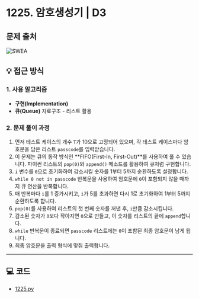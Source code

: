 # 1225. 암호생성기 | D3

## 문제 출처
![SWEA](https://swexpertacademy.com/main/talk/solvingClub/problemView.do?solveclubId=AZh9Pr4Kw1nHBINp&contestProbId=AV14uWl6AF0CFAYD&probBoxId=AZh9VAAaxs3HBINp&type=PROBLEM&problemBoxTitle=Queue&problemBoxCnt=6)

## 💡 접근 방식

### 1. 사용 알고리즘
* **구현(Implementation)**
* **큐(Queue)** 자료구조 - 리스트 활용

### 2. 문제 풀이 과정
1.  먼저 테스트 케이스의 개수 `T`가 10으로 고정되어 있으며, 각 테스트 케이스마다 암호문을 담은 리스트 `passcode`를 입력받습니다.
2.  이 문제는 큐의 동작 방식인 **FIFO(First-In, First-Out)**를 사용하여 풀 수 있습니다. 파이썬 리스트의 `pop(0)`와 `append()` 메소드를 활용하여 큐처럼 구현합니다.
3.  `i` 변수를 `0`으로 초기화하여 감소시킬 숫자를 1부터 5까지 순환하도록 설정합니다.
4.  `while 0 not in passcode` 반복문을 사용하여 암호문에 `0`이 포함되지 않을 때까지 큐 연산을 반복합니다.
5.  매 반복마다 `i`를 1 증가시키고, `i`가 5를 초과하면 다시 1로 초기화하여 1부터 5까지 순환하도록 합니다.
6.  `pop(0)`를 사용하여 리스트의 첫 번째 숫자를 꺼낸 후, `i`만큼 감소시킵니다.
7.  감소된 숫자가 `0`보다 작아지면 `0`으로 만들고, 이 숫자를 리스트의 끝에 `append`합니다.
8.  `while` 반복문이 종료되면 `passcode` 리스트에는 `0`이 포함된 최종 암호문이 남게 됩니다.
9.  최종 암호문을 출력 형식에 맞춰 출력합니다.

---

## 💻 코드
* [1225.py](1225.py)